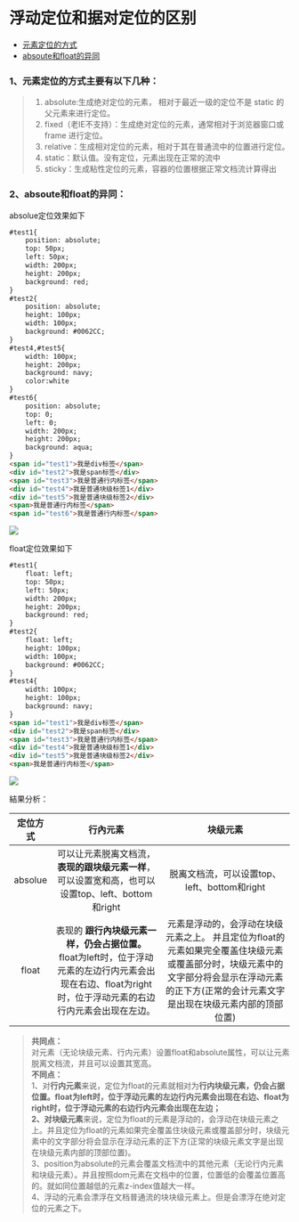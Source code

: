 # 浮动定位和据对定位的区别

<ul>
    <li><a href="#a1">元素定位的方式</a></li>
    <li><a href="#a2">absoute和float的异同</a></li>
</ul>

<h3 id="a1">1、元素定位的方式主要有以下几种：</h3>

>1)	absolute:生成绝对定位的元素， 相对于最近一级的定位不是 static 的父元素来进行定位。        
>2)	fixed（老IE不支持）：生成绝对定位的元素，通常相对于浏览器窗口或 frame 进行定位。
>3)	relative：生成相对定位的元素，相对于其在普通流中的位置进行定位。
>4)	static：默认值。没有定位，元素出现在正常的流中
>5)	sticky：生成粘性定位的元素，容器的位置根据正常文档流计算得出

<h3 id="a2">2、absoute和float的异同：</h3>

absolue定位效果如下
```html        
#test1{
    position: absolute;
    top: 50px;
    left: 50px;
    width: 200px;
    height: 200px;
    background: red;
}
#test2{
    position: absolute;
    height: 100px;
    width: 100px;
    background: #0062CC;
}
#test4,#test5{
    width: 100px;
    height: 200px;
    background: navy;
    color:white
}
#test6{
    position: absolute;
    top: 0;
    left: 0;
    width: 200px;
    height: 200px;
    background: aqua;
}
<span id="test1">我是div标签</span>
<div id="test2">我是span标签</div>
<span id="test3">我是普通行内标签</span>
<div id="test4">我是普通块级标签1</div>
<div id="test5">我是普通块级标签2</div>
<span>我是普通行内标签</span>
<span id="test6">我是普通行内标签</span>
```

![](https://user-gold-cdn.xitu.io/2019/4/7/169f5d9aebdcbf6b?w=1917&h=979&f=png&s=137899)

float定位效果如下

```html     
#test1{
	float: left;
    top: 50px;
    left: 50px;
    width: 200px;
    height: 200px;
    background: red;
}
#test2{
    float: left;
    height: 100px;
    width: 100px;
    background: #0062CC;
}
#test4{
    width: 100px;
    height: 100px;
    background: navy;
}
<span id="test1">我是div标签</span>
<div id="test2">我是span标签</div>
<span id="test3">我是普通行内标签</span>
<div id="test4">我是普通块级标签1</div>
<div id="test5">我是普通块级标签2</div>
<span>我是普通行内标签</span>
```

![](https://user-gold-cdn.xitu.io/2019/4/7/169f5db48e8382f6?w=1918&h=960&f=png&s=137626)

結果分析：

| 定位方式 |                           行內元素                           |                           块级元素                           |
| :------: | :----------------------------------------------------------: | :----------------------------------------------------------: |
| absolue  | 可以让元素脱离文档流，**表现的跟块级元素一样**，可以设置宽和高，也可以设置top、left、bottom和right |         脱离文档流，可以设置top、left、bottom和right         |
|  float   | 表现的 **跟行內块级元素一样，仍会占据位置。** float为left时，位于浮动元素的左边行内元素会出现在右边、float为right时，位于浮动元素的右边行内元素会出现在左边。 | 元素是浮动的，会浮动在块级元素之上。 并且定位为float的元素如果完全覆盖住块级元素或覆盖部分时，块级元素中的文字部分将会显示在浮动元素的正下方(正常的会计元素文字是出现在块级元素内部的顶部位置) |
>**共同点：**   
>对元素（无论块级元素、行内元素）设置float和absolute属性，可以让元素脱离文档流，并且可以设置其宽高。    
>**不同点：**   
>1、对**行内元素**来说，定位为float的元素就相对为**行内块级元素，仍会占据位置。**float为left时，位于浮动元素的左边行内元素会出现在右边、float为right时，位于浮动元素的右边行内元素会出现在左边；    
>2、对**块级元素**来说，定位为float的元素是浮动的，会浮动在块级元素之上。并且定位为float的元素如果完全覆盖住块级元素或覆盖部分时，块级元素中的文字部分将会显示在浮动元素的正下方(正常的块级元素文字是出现在块级元素内部的顶部位置)。    
>3、position为absolute的元素会覆盖文档流中的其他元素（无论行内元素和块级元素）。并且按照dom元素在文档中的位置，位置低的会覆盖位置高的。就如同位置越低的元素z-index值越大一样。   
>4、浮动的元素会漂浮在文档普通流的块块级元素上。但是会漂浮在绝对定位的元素之下。